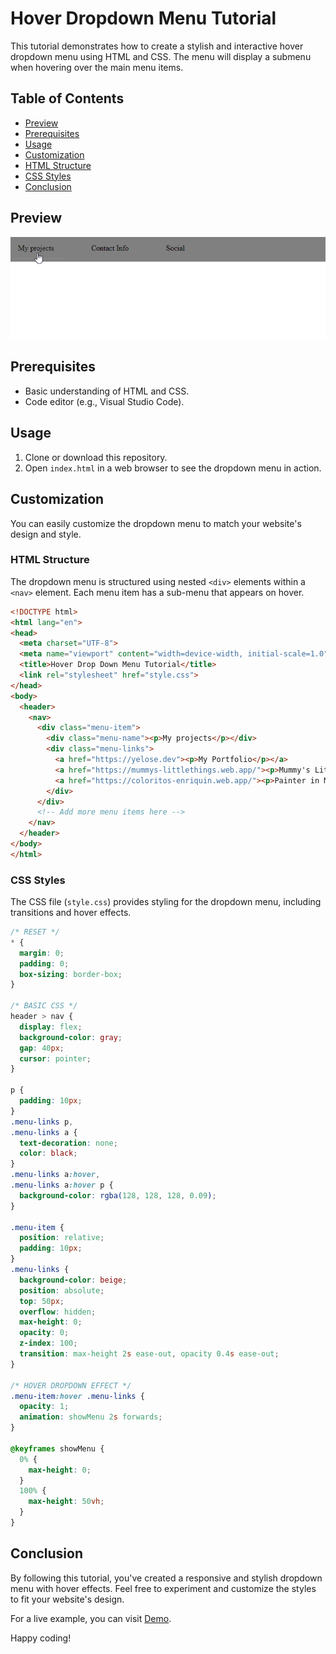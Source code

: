 # Hover Dropdown Menu Tutorial

This tutorial demonstrates how to create a stylish and interactive hover dropdown menu using HTML and CSS. The menu will display a submenu when hovering over the main menu items.

## Table of Contents

- [Preview](#preview)
- [Prerequisites](#prerequisites)
- [Usage](#usage)
- [Customization](#customization)
- [HTML Structure](#html-structure)
- [CSS Styles](#css-styles)
- [Conclusion](#conclusion)

## Preview

![Dropdown Menu Preview](https://github.com/Yelose/hover-dropdown-menu/blob/main/dropdown-menu.gif)

## Prerequisites 
- Basic understanding of HTML and CSS.
- Code editor (e.g., Visual Studio Code).

## Usage 

1. Clone or download this repository.
2. Open `index.html` in a web browser to see the dropdown menu in action.

## Customization 

You can easily customize the dropdown menu to match your website's design and style.

### HTML Structure 

The dropdown menu is structured using nested `<div>` elements within a `<nav>` element. Each menu item has a sub-menu that appears on hover.

```html
<!DOCTYPE html>
<html lang="en">
<head>
  <meta charset="UTF-8">
  <meta name="viewport" content="width=device-width, initial-scale=1.0">
  <title>Hover Drop Down Menu Tutorial</title>
  <link rel="stylesheet" href="style.css">
</head>
<body>
  <header>
    <nav>
      <div class="menu-item">
        <div class="menu-name"><p>My projects</p></div>
        <div class="menu-links">
          <a href="https://yelose.dev"><p>My Portfolio</p></a>
          <a href="https://mummys-littlethings.web.app/"><p>Mummy's Little Things</p></a>
          <a href="https://coloritos-enriquin.web.app/"><p>Painter in Madrid</p></a>
        </div>
      </div>
      <!-- Add more menu items here -->
    </nav>
  </header>
</body>
</html>
```

### CSS Styles

The CSS file (`style.css`) provides styling for the dropdown menu, including transitions and hover effects.

```css
/* RESET */
* {
  margin: 0;
  padding: 0;
  box-sizing: border-box;
}

/* BASIC CSS */
header > nav {
  display: flex;
  background-color: gray;
  gap: 40px;
  cursor: pointer;
}

p {
  padding: 10px;
}
.menu-links p,
.menu-links a {
  text-decoration: none;
  color: black;
}
.menu-links a:hover,
.menu-links a:hover p {
  background-color: rgba(128, 128, 128, 0.09);
}

.menu-item {
  position: relative;
  padding: 10px;
}
.menu-links {
  background-color: beige;
  position: absolute;
  top: 50px;
  overflow: hidden;
  max-height: 0;
  opacity: 0;
  z-index: 100;
  transition: max-height 2s ease-out, opacity 0.4s ease-out;
}

/* HOVER DROPDOWN EFFECT */
.menu-item:hover .menu-links {
  opacity: 1;
  animation: showMenu 2s forwards;
}

@keyframes showMenu {
  0% {
    max-height: 0;
  }
  100% {
    max-height: 50vh;
  }
}
```

## Conclusion 

By following this tutorial, you've created a responsive and stylish dropdown menu with hover effects. Feel free to experiment and customize the styles to fit your website's design.

For a live example, you can visit [Demo](https://coleccion-legado-de-amor.web.app).

Happy coding!

